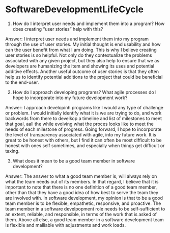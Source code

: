 # SoftwareDevelopmentLifeCycle
1. How do I interpret user needs and implement them into a program? How does creating “user stories” help with this?

Answer: I interpret user needs and implement them into my program through the use of user stories. My initial thought is end usability and how can the user benefit from what I am doing. This is why I believe creating user stories is so helpful. Not only do they contextualize the problems associated with any given project, but they also help to ensure that we as developers are humanizing the item and showing its uses and potential additive effects. Another useful outcome of user stories is that they often help us to identify potential additions to the project that could be beneficial to the end-user.


2. How do I approach developing programs? What agile processes do I hope to incorporate into my future development work?

Answer: I approach developinh programs like I would any type of challenge or problem. I would initially identify what it is we are trying to do, and work backwords from there to develkop a timeline and list of milestones to meet that goal, aall the while evolving what the proces looks like to meet the needs of each milestone of progress. Going forward, I hope to incorporate the level of transparency associated with agile, into my future work. It is great to be honest with others, but I find it can often be most difficult to be honest with ones self sometimes, and especially when things get difficult or taxing.


3. What does it mean to be a good team member in software development?

Answer: The answer to what a good team member is, will always rely on what the team needs out of its members. In that regard, I believe that it is important to note that there is no one definition of a good team member, other than that they have a good idea of how best to serve the team they are involved with. In software development, my opinion is that to be a good team member is to be flexible, empathetic, responsive, and proactive. The team member in a software develpopment role needs to be self-sufficient to an extent, reliable, and responsible, in terms of the work that is asked of them. Above all else, a good team member in a software development team is flexible and malliable with adjustments and work loads.


